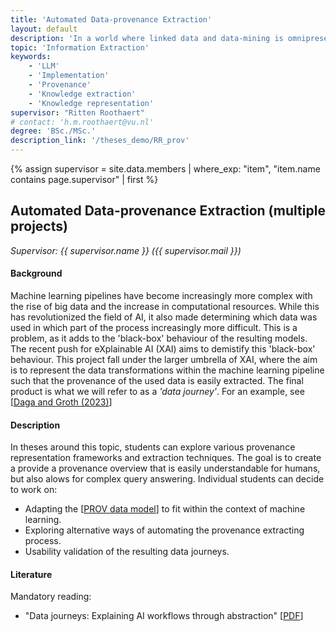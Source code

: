 ```yaml
---
title: 'Automated Data-provenance Extraction'
layout: default
description: 'In a world where linked data and data-mining is omnipresent, determining which data was used for training a ML-model becomes increasingly more difficult and tedious. This project revolves around automating the process of extracting the provenance information of data used in a ML-pipeline.'
topic: 'Information Extraction' 
keywords: 
    - 'LLM'
    - 'Implementation'
    - 'Provenance'
    - 'Knowledge extraction'
    - 'Knowledge representation'
supervisor: "Ritten Roothaert" 
# contact: 'h.m.roothaert@vu.nl'
degree: 'BSc./MSc.'
description_link: '/theses_demo/RR_prov'
---
```


{% assign supervisor = site.data.members | where_exp: "item", "item.name contains page.supervisor" | first %}


## Automated Data-provenance Extraction (multiple projects)
*Supervisor: {{ supervisor.name }} ({{ supervisor.mail }})*

#### Background
Machine learning pipelines have become increasingly more complex with the rise of big data and the increase in computational resources. While this has revolutionized the field of AI, it also made determining which data was used in which part of the process increasingly more difficult. This is a problem, as it adds to the 'black-box' behaviour of the resulting models. The recent push for eXplainable AI (XAI) aims to demistify this 'black-box' behaviour. This project fall under the larger umbrella of XAI, where the aim is to represent the data transformations within the machine learning pipeline such that the provenance of the used data is easily extracted. The final product is what we will refer to as a _'data journey'_. For an example, see [<a href='https://content.iospress.com/articles/semantic-web/sw233407'>Daga and Groth (2023)</a>]

#### Description
In theses around this topic, students can explore various provenance representation frameworks and extraction techniques. The goal is to create a provide a provenance overview that is easily understandable for humans, but also alows for complex query answering. Individual students can decide to work on:
- Adapting the [<a href="https://www.w3.org/TR/2013/NOTE-prov-overview-20130430/">PROV data model</a>] to fit within the context of machine learning.
- Exploring alternative ways of automating the provenance extracting process.
- Usability validation of the resulting data journeys.

#### Literature
Mandatory reading:
- "Data journeys: Explaining AI workflows through abstraction" [<a href="https://content.iospress.com/articles/semantic-web/sw233407">PDF</a>]
